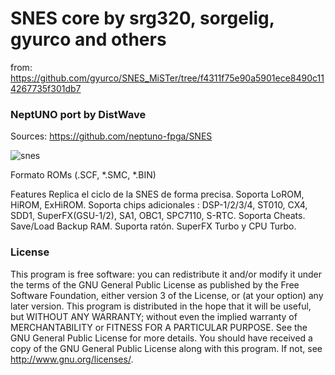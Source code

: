 # SNES core by srg320, sorgelig, gyurco and others
from: https://github.com/gyurco/SNES_MiSTer/tree/f4311f75e90a5901ece8490c114267735f301db7

### NeptUNO port by DistWave
Sources: https://github.com/neptuno-fpga/SNES

![snes](https://user-images.githubusercontent.com/31018768/97775381-747b9a80-1b60-11eb-8501-ec8c49808a95.jpg)

Formato ROMs (.SCF, *.SMC, *.BIN)

Features
Replica el ciclo de la SNES de forma precisa.
Soporta LoROM, HiROM, ExHiROM.
Soporta chips adicionales : DSP-1/2/3/4, ST010, CX4, SDD1, SuperFX(GSU-1/2), SA1, OBC1, SPC7110, S-RTC.
Soporta Cheats.
Save/Load Backup RAM.
Suporta ratón.
SuperFX Turbo y CPU Turbo.

### License


This program is free software: you can redistribute it and/or modify it under the terms of the GNU General Public License as published by the Free Software Foundation, either version 3 of the License, or (at your option) any later version.
This program is distributed in the hope that it will be useful, but WITHOUT ANY WARRANTY; without even the implied warranty of MERCHANTABILITY or FITNESS FOR A PARTICULAR PURPOSE. See the GNU General Public License for more details.
You should have received a copy of the GNU General Public License along with this program. If not, see http://www.gnu.org/licenses/.

